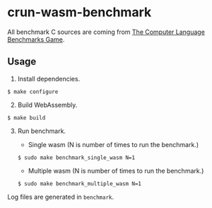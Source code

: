 # crun-wasm-benchmark

All benchmark C sources are coming from [The Computer Language Benchmarks Game](https://benchmarksgame-team.pages.debian.net/benchmarksgame/index.html).

## Usage

1. Install dependencies.
```
$ make configure
```

2. Build WebAssembly.
```
$ make build
```

3. Run benchmark.

    - Single wasm (N is number of times to run the benchmark.)
    ```
    $ sudo make benchmark_single_wasm N=1
    ```

    - Multiple wasm (N is number of times to run the benchmark.)
    ```
    $ sudo make benchmark_multiple_wasm N=1
    ```

Log files are generated in `benchmark`.
